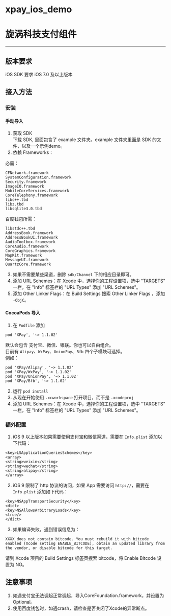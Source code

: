 # xpay_ios_demo
旋涡科技支付组件 
=================

****

## 版本要求

iOS SDK 要求 iOS 7.0 及以上版本

## 接入方法
### 安装

#### 手动导入
1. 获取 SDK  
下载 SDK, 里面包含了 example 文件夹。example 文件夹里面是 SDK 的文件，以及一个示例demo。
2. 依赖 Frameworks：

必需：

```
CFNetwork.framework
SystemConfiguration.framework
Security.framework
ImageIO.framework
MobileCoreServices.framework
CoreTelephony.framework
libc++.tbd
libz.tbd
libsqlite3.0.tbd
```

百度钱包所需：

```
libstdc++.tbd
AddressBook.framework
AddressBookUI.framework
AudioToolbox.framework
CoreAudio.framework
CoreGraphics.framework
MapKit.framework
MessageUI.framework
QuartzCore.framework
```

3. 如果不需要某些渠道，删除 `sdk/Channel` 下的相应目录即可。
4. 添加 URL Schemes：在 Xcode 中，选择你的工程设置项，选中 "TARGETS" 一栏，在 "Info" 标签栏的 "URL Types" 添加 "URL Schemes"。
5. 添加 Other Linker Flags：在 Build Settings 搜索 Other Linker Flags ，添加 `-ObjC`。

#### CocoaPods 导入
1. 在 `Podfile` 添加

```
pod 'XPay', '~> 1.1.02'
```

默认会包含 支付宝、微信、银联。你也可以自由组合。  
目前有 `Alipay`、`WxPay`、`UnionPay`、`Bfb` 四个子模块可选择。  
例如：

```
pod 'XPay/Alipay', '~> 1.1.02'
pod 'XPay/WxPay', '~> 1.1.02'
pod 'XPay/UnionPay', '~> 1.1.02'
pod 'XPay/Bfb', '~> 1.1.02'
```

2. 运行 `pod install`
3. 从现在开始使用 `.xcworkspace` 打开项目，而不是 `.xcodeproj`
4. 添加 URL Schemes：在 Xcode 中，选择你的工程设置项，选中 "TARGETS" 一栏，在 "Info" 标签栏的 "URL Types" 添加 "URL Schemes"。


### 额外配置
1. iOS 9 以上版本如果需要使用支付宝和微信渠道，需要在 `Info.plist` 添加以下代码：

```
<key>LSApplicationQueriesSchemes</key>
<array>
<string>weixin</string>
<string>wechat</string>
<string>alipay</string>
</array>
```
2. iOS 9 限制了 http 协议的访问，如果 App 需要访问 `http://`，需要在 `Info.plist` 添加如下代码：

```
<key>NSAppTransportSecurity</key>
<dict>
<key>NSAllowsArbitraryLoads</key>
<true/>
</dict>
```
3. 如果编译失败，遇到错误信息为：

```
XXXX does not contain bitcode. You must rebuild it with bitcode enabled (Xcode setting ENABLE_BITCODE), obtain an updated library from the vendor, or disable bitcode for this target.
```
请到 Xcode 项目的 Build Settings 标签页搜索 bitcode，将 Enable Bitcode 设置为 NO。


## 注意事项
1. 如遇支付宝无法调起正常调起，导入CoreFoundation.framework，并设置为Optional。
2. 使用百度钱包时，如遇crash，请检查是否关闭了Xcode的异常断点。

